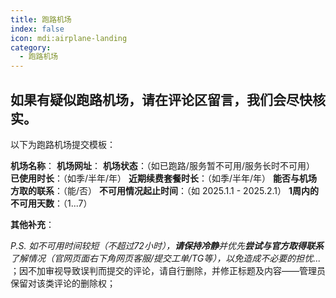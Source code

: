 ```yaml
---
title: 跑路机场
index: false
icon: mdi:airplane-landing
category:
  - 跑路机场
---
```


## 如果有疑似跑路机场，请在评论区留言，我们会尽快核实。

以下为跑路机场提交模板：

**机场名称**：
**机场网址**：
**机场状态**：（如已跑路/服务暂不可用/服务长时不可用）
**已使用时长**：（如季/半年/年）
**近期续费套餐时长**：（如季/半年/年）
**能否与机场方取的联系**：（能/否）
**不可用情况起止时间**：（如 2025.1.1 - 2025.2.1）
**1周内的不可用天数**：（1...7）

**其他补充**：

*P.S. 如不可用时间较短（不超过72小时），**请保持冷静**并优先**尝试与官方取得联系**了解情况（官网页面右下角网页客服/提交工单/TG等），以免造成不必要的担忧...* ；因不加审视导致误判而提交的评论，请自行删除，并修正标题及内容——管理员保留对该类评论的删除权；

<Catalog />
